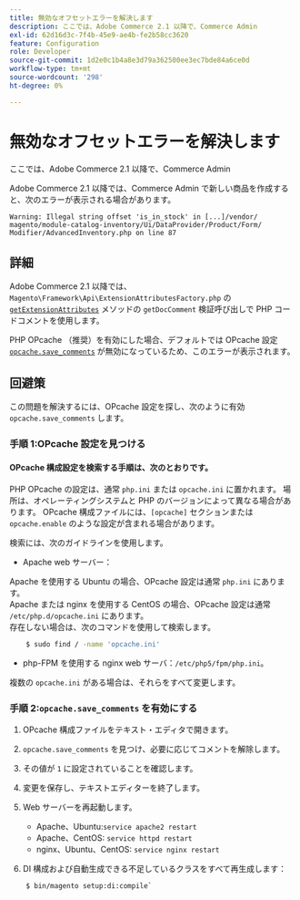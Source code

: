 ```yaml
---
title: 無効なオフセットエラーを解決します
description: ここでは、Adobe Commerce 2.1 以降で、Commerce Admin
exl-id: 62d16d3c-7f4b-45e9-ae4b-fe2b58cc3620
feature: Configuration
role: Developer
source-git-commit: 1d2e0c1b4a8e3d79a362500ee3ec7bde84a6ce0d
workflow-type: tm+mt
source-wordcount: '298'
ht-degree: 0%

---
```


# 無効なオフセットエラーを解決します

ここでは、Adobe Commerce 2.1 以降で、Commerce Admin

Adobe Commerce 2.1 以降では、Commerce Admin で新しい商品を作成すると、次のエラーが表示される場合があります。

```text
Warning: Illegal string offset 'is_in_stock' in [...]/vendor/
magento/module-catalog-inventory/Ui/DataProvider/Product/Form/
Modifier/AdvancedInventory.php on line 87
```

## 詳細

Adobe Commerce 2.1 以降では、`Magento\Framework\Api\ExtensionAttributesFactory.php` の [`getExtensionAttributes`](https://github.com/magento/magento2/blob/2.3/lib/internal/Magento/Framework/Api/ExtensionAttributesFactory.php#L64-L73) メソッドの `getDocComment` 検証呼び出しで PHP コードコメントを使用します。

PHP OPcache （推奨）を有効にした場合、デフォルトでは OPcache 設定 [`opcache.save_comments`](http://php.net/manual/en/opcache.configuration.php#ini.opcache.save_comments) が無効になっているため、このエラーが表示されます。

## 回避策

この問題を解決するには、OPcache 設定を探し、次のように有効 `opcache.save_comments` します。

### 手順 1:OPcache 設定を見つける

#### OPcache 構成設定を検索する手順は、次のとおりです。

PHP OPcache の設定は、通常 `php.ini` または `opcache.ini` に置かれます。 場所は、オペレーティングシステムと PHP のバージョンによって異なる場合があります。 OPcache 構成ファイルには、`[opcache]` セクションまたは `opcache.enable` のような設定が含まれる場合があります。

検索には、次のガイドラインを使用します。

* Apache web サーバー：<br>

Apache を使用する Ubuntu の場合、OPcache 設定は通常 `php.ini` にあります。<br>
Apache または nginx を使用する CentOS の場合、OPcache 設定は通常 `/etc/php.d/opcache.ini` にあります。<br>
存在しない場合は、次のコマンドを使用して検索します。

```bash
    $ sudo find / -name 'opcache.ini'
```

* php-FPM を使用する nginx web サーバ：`/etc/php5/fpm/php.ini`。

複数の `opcache.ini` がある場合は、それらをすべて変更します。


### 手順 2:`opcache.save_comments` を有効にする

1. OPcache 構成ファイルをテキスト・エディタで開きます。
1. `opcache.save_comments` を見つけ、必要に応じてコメントを解除します。
1. その値が `1` に設定されていることを確認します。
1. 変更を保存し、テキストエディターを終了します。
1. Web サーバーを再起動します。

   * Apache、Ubuntu:`service apache2 restart`
   * Apache、CentOS: `service httpd restart`
   * nginx、Ubuntu、CentOS: `service nginx restart`

1. DI 構成および自動生成できる不足しているクラスをすべて再生成します：

```bash
    $ bin/magento setup:di:compile`
```
